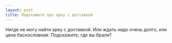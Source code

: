 ```yaml
---
layout: post 
title: Подскажите про арку с доставкой 
--- 
```

Нигде не могу найти арку с доставкой. Или ждать надо очень долго, или цена баснословная. Подскажите, где вы брали?